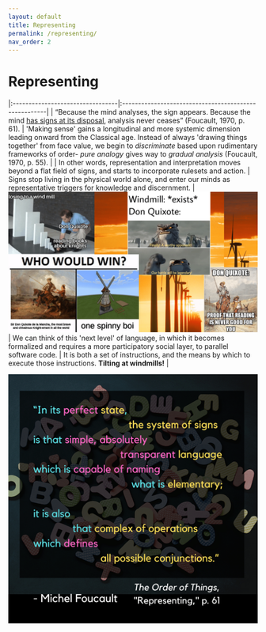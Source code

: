 ```yaml
---
layout: default
title: Representing
permalink: /representing/
nav_order: 2
---
```


# Representing

|:---------------------------------|:------------------------------------------------------|
| “Because the mind analyses, the sign appears. Because the mind [has signs at its disposal](https://en.wikipedia.org/wiki/Signified_and_signifier), analysis never ceases” (Foucault, 1970, p. 61). | 'Making sense' gains a longitudinal and more systemic dimension leading onward from the Classical age. Instead of always 'drawing things together' from face value, we begin to *discriminate* based upon rudimentary frameworks of order- *pure analogy* gives way to *gradual analysis* (Foucault, 1970, p. 55). |
| In other words, representation and interpretation moves beyond a flat field of signs, and starts to incorporate rulesets and action. | Signs stop living in the physical world alone, and enter our minds as representative triggers for knowledge and discernment. |
![quixote tilting at windmills](../memes/quixotetableau.png)
| We can think of this 'next level' of language, in which it becomes formalized and requires a more participatory social layer, to parallel software code. | It is both a set of instructions, and the means by which to execute those instructions. **Tilting at windmills!** |

![Representing](../graphics/toot_representing_graphic2.png)